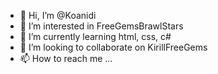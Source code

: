 - 👋 Hi, I’m @Koanidi
- 👀 I’m interested in FreeGemsBrawlStars
- 🌱 I’m currently learning html, css, c#
- 💞️ I’m looking to collaborate on KirillFreeGems
- 📫 How to reach me ...

<!---
Koanidi/Koanidi is a ✨ special ✨ repository because its `README.md` (this file) appears on your GitHub profile.
You can click the Preview link to take a look at your changes.
--->

